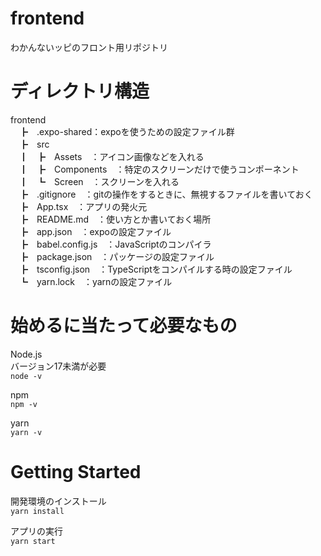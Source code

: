 # frontend
わかんないッピのフロント用リポジトリ

# ディレクトリ構造
frontend<br>
　┣　.expo-shared：expoを使うための設定ファイル群<br>
　┣　src<br>
　┃　┣　Assets　：アイコン画像などを入れる<br>
　┃　┣　Components　：特定のスクリーンだけで使うコンポーネント<br>
　┃　┗　Screen　：スクリーンを入れる<br>
　┣　.gitignore　：gitの操作をするときに、無視するファイルを書いておく<br>
　┣　App.tsx　：アプリの発火元<br>
　┣　README.md　：使い方とか書いておく場所<br>
　┣　app.json　：expoの設定ファイル<br>
　┣　babel.config.js　：JavaScriptのコンパイラ<br>
　┣　package.json　：パッケージの設定ファイル<br>
　┣　tsconfig.json　：TypeScriptをコンパイルする時の設定ファイル<br>
　┗　yarn.lock　：yarnの設定ファイル<br>

# 始めるに当たって必要なもの
Node.js<br>
バージョン17未満が必要<br>
`node -v`

npm<br>
`npm -v`

yarn<br>
`yarn -v`


# Getting Started

開発環境のインストール<br>
`yarn install`

アプリの実行<br>
`yarn start`
